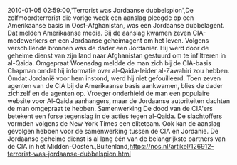 2010-01-05 02:59:00,'Terrorist was Jordaanse dubbelspion',De zelfmoordterrorist die vorige week een aanslag pleegde op een Amerikaanse basis in Oost-Afghanistan, was een Jordaanse dubbelagent. Dat melden Amerikaanse media. Bij de aanslag kwamen zeven CIA-medewerkers en een Jordaanse geheimagent om het leven. Volgens verschillende bronnen was de dader een Jordaniër. Hij werd door de geheime dienst van zijn land naar Afghanistan gestuurd om te infiltreren in al-Qaida. Omgepraat Woensdag meldde de man zich bij de CIA-basis Chapman omdat hij informatie over al-Qaida-leider al-Zawahiri zou hebben. Omdat Jordanië voor hem instond, werd hij niet gefouilleerd. Toen zeven agenten van de CIA bij de Amerikaanse basis aankwamen, blies de dader zichzelf en de agenten op. Vroeger onderhield de man een populaire website voor Al-Qaida aanhangers, maar de Jordaanse autoriteiten dachten de man omgepraat te hebben. Samenwerking De dood van de CIA'ers betekent een forse tegenslag in de acties tegen al-Qaida. De slachtoffers vormden volgens de New York Times een eliteteam. Ook kan de aanslag gevolgen hebben voor de samenwerking tussen de CIA en Jordanië. De Jordaanse geheime dienst is al lang één van de belangrijkste partners van de CIA in het Midden-Oosten.,Buitenland,https://nos.nl/artikel/126912-terrorist-was-jordaanse-dubbelspion.html